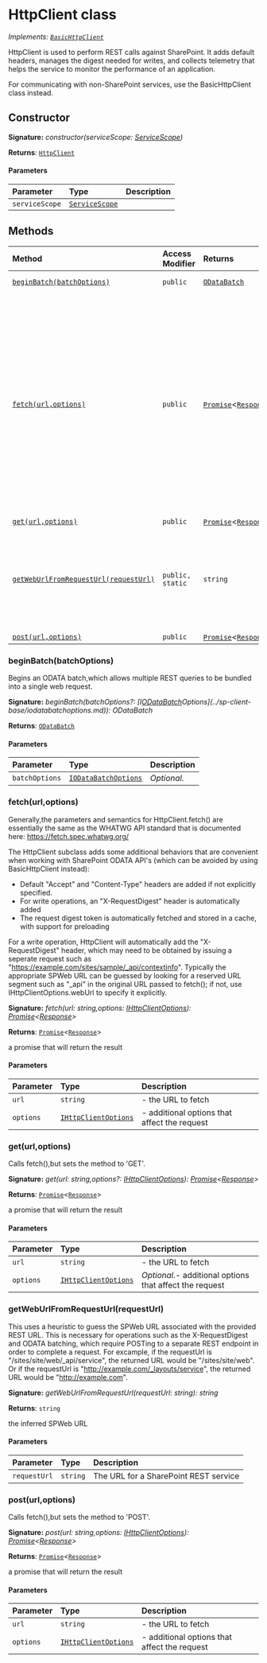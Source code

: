 # HttpClient class

_Implements: [`BasicHttpClient`](../sp-client-base/basichttpclient.md)_



HttpClient is used to perform REST calls against SharePoint. It adds default 
headers, manages the digest needed for writes, and collects telemetry that 
helps the service to monitor the performance of an application. 
 
For communicating with non-SharePoint services, use the BasicHttpClient 
class instead.


## Constructor


**Signature:** _constructor(serviceScope: [ServiceScope](../sp-client-base/servicescope.md))_

**Returns**: [`HttpClient`](../sp-client-base/httpclient.md)



#### Parameters


| Parameter	   | Type    | Description |
|:-------------|:---------------|:------------|
| `serviceScope`    | [`ServiceScope`](../sp-client-base/servicescope.md) |  |





## Methods

| Method	   | Access Modifier | Returns	| Description|
|:-------------|:----|:-------|:-----------|
|[`beginBatch(batchOptions)`](#beginbatchbatchoptions)     | `public` | [`ODataBatch`](../sp-client-base/odatabatch.md) | Begins an ODATA batch,which allows multiple REST queries to be bundled into  a single web request. |
|[`fetch(url,options)`](#fetchurloptions)     | `public` | [`Promise`]()<[`Response`](../whatwg-fetch/response.md)> | Generally,the parameters and semantics for HttpClient.fetch() are essentially  the same as the WHATWG API standard that is documented here:  https://fetch.spec.whatwg.org/    The HttpClient subclass adds some additional behaviors that are convenient when  working with SharePoint ODATA API's (which can be avoided by using  BasicHttpClient instead):  - Default "Accept" and "Content-Type" headers are added if not explicitly specified.  - For write operations, an "X-RequestDigest" header is automatically added  - The request digest token is automatically fetched and stored in a cache, with  support for preloading    For a write operation, HttpClient will automatically add the "X-RequestDigest"  header, which may need to be obtained by issuing a seperate request such as  "https://example.com/sites/sample/_api/contextinfo". Typically the appropriate  SPWeb URL can be guessed by looking for a reserved URL segment such as "_api"  in the original URL passed to fetch(); if not, use IHttpClientOptions.webUrl  to specify it explicitly.   |
|[`get(url,options)`](#geturloptions)     | `public` | [`Promise`]()<[`Response`](../whatwg-fetch/response.md)> | Calls fetch(),but sets the method to 'GET'. |
|[`getWebUrlFromRequestUrl(requestUrl)`](#getweburlfromrequesturlrequesturl)     | `public, static` | `string` | This uses a heuristic to guess the SPWeb URL associated with the provided  REST URL. This is necessary for operations such as the X-RequestDigest  and ODATA batching, which require POSTing to a separate REST endpoint  in order to complete a request.  For excample, if the requestUrl is "/sites/site/web/_api/service",  the returned URL would be "/sites/site/web". Or if the requestUrl  is "http://example.com/_layouts/service", the returned URL would be  "http://example.com". |
|[`post(url,options)`](#posturloptions)     | `public` | [`Promise`]()<[`Response`](../whatwg-fetch/response.md)> | Calls fetch(),but sets the method to 'POST'. |





### beginBatch(batchOptions)

Begins an ODATA batch,which allows multiple REST queries to be bundled into 
a single web request.

**Signature:** _beginBatch(batchOptions?: [I[ODataBatch](../sp-client-base/odatabatch.md)Options](../sp-client-base/iodatabatchoptions.md)): ODataBatch_

**Returns**: [`ODataBatch`](../sp-client-base/odatabatch.md)



#### Parameters


| Parameter	   | Type    | Description |
|:-------------|:---------------|:------------|
| `batchOptions`    | [`IODataBatchOptions`](../sp-client-base/iodatabatchoptions.md) | _Optional._ |


### fetch(url,options)

Generally,the parameters and semantics for HttpClient.fetch() are essentially 
the same as the WHATWG API standard that is documented here: 
https://fetch.spec.whatwg.org/ 
 
The HttpClient subclass adds some additional behaviors that are convenient when 
working with SharePoint ODATA API's (which can be avoided by using 
BasicHttpClient instead): 
- Default "Accept" and "Content-Type" headers are added if not explicitly specified. 
- For write operations, an "X-RequestDigest" header is automatically added 
- The request digest token is automatically fetched and stored in a cache, with 
support for preloading 
 
For a write operation, HttpClient will automatically add the "X-RequestDigest" 
header, which may need to be obtained by issuing a seperate request such as 
"https://example.com/sites/sample/_api/contextinfo". Typically the appropriate 
SPWeb URL can be guessed by looking for a reserved URL segment such as "_api" 
in the original URL passed to fetch(); if not, use IHttpClientOptions.webUrl 
to specify it explicitly. 


**Signature:** _fetch(url: string,options: [IHttpClientOptions](../sp-client-base/ihttpclientoptions.md)): [Promise](../es6-promise/promise.md)<[Response](../whatwg-fetch/response.md)>_

**Returns**: [`Promise`]()<[`Response`](../whatwg-fetch/response.md)>

a promise that will return the result

#### Parameters


| Parameter	   | Type    | Description |
|:-------------|:---------------|:------------|
| `url`    | `string` | - the URL to fetch |
| `options`    | [`IHttpClientOptions`](../sp-client-base/ihttpclientoptions.md) | - additional options that affect the request |


### get(url,options)

Calls fetch(),but sets the method to 'GET'.

**Signature:** _get(url: string,options?: [IHttpClientOptions](../sp-client-base/ihttpclientoptions.md)): [Promise](../es6-promise/promise.md)<[Response](../whatwg-fetch/response.md)>_

**Returns**: [`Promise`]()<[`Response`](../whatwg-fetch/response.md)>

a promise that will return the result

#### Parameters


| Parameter	   | Type    | Description |
|:-------------|:---------------|:------------|
| `url`    | `string` | - the URL to fetch |
| `options`    | [`IHttpClientOptions`](../sp-client-base/ihttpclientoptions.md) | _Optional._- additional options that affect the request |


### getWebUrlFromRequestUrl(requestUrl)

This uses a heuristic to guess the SPWeb URL associated with the provided 
REST URL. This is necessary for operations such as the X-RequestDigest 
and ODATA batching, which require POSTing to a separate REST endpoint 
in order to complete a request. 
For excample, if the requestUrl is "/sites/site/web/_api/service", 
the returned URL would be "/sites/site/web". Or if the requestUrl 
is "http://example.com/_layouts/service", the returned URL would be 
"http://example.com".

**Signature:** _getWebUrlFromRequestUrl(requestUrl: string): string_

**Returns**: `string`

the inferred SPWeb URL

#### Parameters


| Parameter	   | Type    | Description |
|:-------------|:---------------|:------------|
| `requestUrl`    | `string` | The URL for a SharePoint REST service |


### post(url,options)

Calls fetch(),but sets the method to 'POST'.

**Signature:** _post(url: string,options: [IHttpClientOptions](../sp-client-base/ihttpclientoptions.md)): [Promise](../es6-promise/promise.md)<[Response](../whatwg-fetch/response.md)>_

**Returns**: [`Promise`]()<[`Response`](../whatwg-fetch/response.md)>

a promise that will return the result

#### Parameters


| Parameter	   | Type    | Description |
|:-------------|:---------------|:------------|
| `url`    | `string` | - the URL to fetch |
| `options`    | [`IHttpClientOptions`](../sp-client-base/ihttpclientoptions.md) | - additional options that affect the request |

